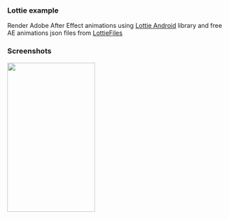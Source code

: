 ### Lottie example
Render Adobe After Effect animations using [Lottie Android](https://github.com/airbnb/lottie-android) library and free AE animations json files from [LottieFiles](https://www.lottiefiles.com/)

### Screenshots
<img src="./images/screenshots.gif" width="200" height="342">
